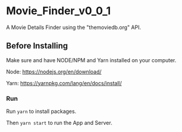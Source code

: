# Movie_Finder_v0_0_1
 A Movie Details Finder using the "themoviedb.org" API.


## Before Installing
Make sure and have NODE/NPM and Yarn installed on your computer.

Node:
https://nodejs.org/en/download/

Yarn:
https://yarnpkg.com/lang/en/docs/install/


### Run
Run `yarn` to install packages.

Then `yarn start` to run the App and Server.
